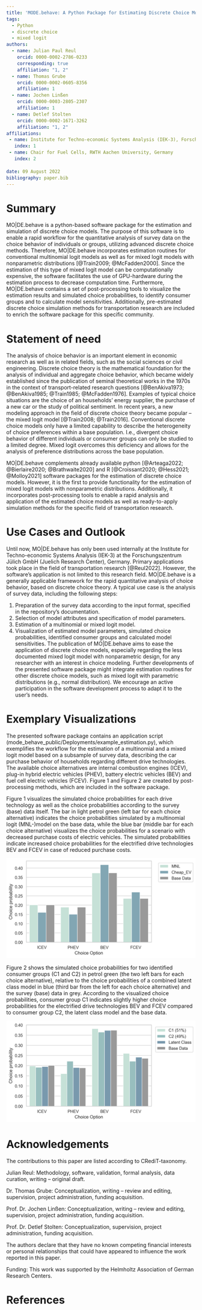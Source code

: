 ```yaml
---
title: 'MODE.behave: A Python Package for Estimating Discrete Choice Models'
tags:
  - Python
  - discrete choice
  - mixed logit
authors:
  - name: Julian Paul Reul
    orcid: 0000-0002-2786-0233
    corresponding: true
    affiliation: "1, 2"
  - name: Thomas Grube
    orcid: 0000-0002-0605-8356
    affiliation: 1
  - name: Jochen Linßen
    orcid: 0000-0003-2805-2307
    affiliation: 1
  - name: Detlef Stolten
    orcid: 0000-0002-1671-3262
    affiliation: "1, 2"
affiliations:
 - name: Institute for Techno-economic Systems Analysis (IEK-3), Forschungszentrum Jülich GmbH, Germany
   index: 1
 - name: Chair for Fuel Cells, RWTH Aachen University, Germany
   index: 2

date: 09 August 2022
bibliography: paper.bib
---
```


# Summary

MO|DE.behave is a python-based software package for the estimation and 
simulation of discrete choice models. The purpose of this software is to enable 
a rapid workflow for the quantitative analysis of survey data on the choice 
behavior of individuals or groups, utilizing advanced discrete choice methods. 
Therefore, MO|DE.behave incorporates estimation routines for conventional 
multinomial logit models as well as for mixed logit models with nonparametric 
distributions [@Train2009; @McFadden2000]. Since the estimation of this type of 
mixed logit model can be computationally expensive, the software facilitates the 
use of GPU-hardware during the estimation process to decrease computation time. 
Furthermore, MO|DE.behave contains a set of post-processing tools to visualize 
the estimation results and simulated choice probabilities, to identify consumer 
groups and to calculate model sensitivities. Additionally, pre-estimated 
discrete choice simulation methods for transportation research are included to 
enrich the software package for this specific community.

# Statement of need

The analysis of choice behavior is an important element in economic research as 
well as in related fields, such as the social sciences or civil engineering. 
Discrete choice theory is the mathematical foundation for the analysis of 
individual and aggregate choice behavior, which became widely established since 
the publication of seminal theoretical works in the 1970s in the context of 
transport-related research questions [@BenAkiva1973; @BenAkiva1985; @Train1985; @McFadden1976]. 
Examples of typical choice situations are the choice of an households’ 
energy supplier, the purchase of a new car or the study of political sentiment. 
In recent years, a new modeling approach in the field of discrete choice theory 
became popular – the mixed logit model [@Train2008; @Train2016]. 
Conventional discrete choice models only have a limited capability to describe 
the heterogeneity of choice preferences within a base population. 
I.e., divergent choice behavior of different individuals or consumer groups can 
only be studied to a limited degree. Mixed logit overcomes this deficiency and 
allows for the analysis of preference distributions across the base population.

MO|DE.behave complements already available python 
[@Arteaga2022; @Bierlaire2020; @Brathwaite2020] and R 
[@Croissant2020; @Hess2021; @Molloy2021] software packages for the estimation 
of discrete choice models. However, it is the first to provide functionality 
for the estimation of mixed logit models with nonparametric distributions. 
Additionally, it incorporates post-processing tools to enable a rapid analysis 
and application of the estimated choice models as well as ready-to-apply 
simulation methods for the specific field of transportation research.

# Use Cases and Outlook

Until now, MO|DE.behave has only been used internally at the Institute for 
Techno-economic Systems Analysis (IEK-3) at the Forschungszentrum Jülich GmbH 
(Juelich Research Center), Germany. Primary applications took place in the 
field of transportation research [@Reul2022]. 
However, the software’s application is not limited to this research field. 
MO|DE.behave is a generally applicable framework for the rapid quantitative 
analysis of choice behavior, based on discrete choice theory. 
A typical use case is the analysis of survey data, including the following steps:
1)	Preparation of the survey data according to the input format, specified in the repository’s documentation.
2)	Selection of model attributes and specification of model parameters.
3)	Estimation of a multinomial or mixed logit model.
4)	Visualization of estimated model parameters, simulated choice probabilities, identified consumer groups and calculated model sensitivities. 
The publication of MO|DE.behave aims to ease the application of discrete choice 
models, especially regarding the less documented mixed logit model with 
nonparametric design, for any researcher with an interest in choice modeling.
Further developments of the presented software package might integrate 
estimation routines for other discrete choice models, such as mixed logit with parametric distributions (e.g., normal distribution). We encourage an active participation in the software development process to adapt it to the user’s needs.

# Exemplary Visualizations

The presented software package contains an application script 
(mode_behave_public/Deployments/example_estimation.py), 
which exemplifies the workflow for the estimation of a multinomial and a 
mixed logit model based on a subsample of survey data, describing the car 
purchase behavior of households regarding different drive technologies. 
The available choice alternatives are internal combustion engines (ICEV), 
plug-in hybrid electric vehicles (PHEV), battery electric vehicles (BEV) and 
fuel cell electric vehicles (FCEV). 
Figure 1 and Figure 2 are created by post-processing methods, which are 
included in the software package.

Figure 1 visualizes the simulated choice probabilities for each drive technology 
as well as the choice probabilities according to the survey (base) data itself. 
The bar in light petrol green (left bar for each choice alternative) indicates 
the choice probabilities simulated by a multinomial logit (MNL-)model on the 
base data, while the blue bar (middle bar for each choice alternative) 
visualizes the choice probabilities for a scenario with decreased purchase 
costs of electric vehicles. The simulated probabilities indicate increased 
choice probabilities for the electrified drive technologies BEV and FCEV in 
case of reduced purchase costs.

![Figure 1](imgs/forecast_sensitivity.png)

Figure 2 shows the simulated choice probabilities for two identified consumer 
groups (C1 and C2) in petrol green (the two left bars for each choice alternative), 
relative to the choice probabilities of a combined latent class model in blue 
(third bar from the left for each choice alternative) and the survey (base) 
data in grey. According to the visualized choice probabilities, 
consumer group C1 indicates slightly higher choice probabilities for the 
electrified drive technologies BEV and FCEV compared to consumer group C2, 
the latent class model and the base data.

![Figure 2](imgs/forecast_clustering.png)

# Acknowledgements

The contributions to this paper are listed according to CRediT-taxonomy.

Julian Reul: Methodology, software, validation, formal analysis, data curation, 
writing – original draft.

Dr. Thomas Grube: Conceptualization, writing – review and editing, supervision, 
project administration, funding acquisition.
 
Prof. Dr. Jochen Linßen: Conceptualization, writing – review and editing, 
supervision, project administration, funding acquisition.

Prof. Dr. Detlef Stolten: Conceptualization, supervision, 
project administration, funding acquisition.

The authors declare that they have no known competing financial interests or 
personal relationships that could have appeared to influence the work reported 
in this paper.

Funding: This work was supported by the Helmholtz Association of German Research Centers.

# References